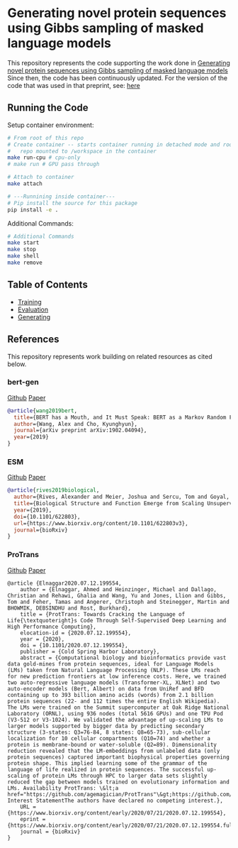 # Generating novel protein sequences using Gibbs sampling of masked language models

This repository represents the code supporting the work done in [Generating novel protein sequences using Gibbs sampling of masked language models
](https://www.biorxiv.org/content/10.1101/2021.01.26.428322v1.full)
Since then, the code has been continuously updated. For the version of the code that was used in that preprint, see: [here](https://github.com/seanrjohnson/protein_gibbs_sampler/commit/279d22d965236fe278362542a882105715c409c4)

## Running the Code

Setup container environment:

```bash
# From root of this repo
# Create container -- starts container running in detached mode and root of 
# 	repo mounted to /workspace in the container
make run-cpu # cpu-only
# make run # GPU pass through

# Attach to container
make attach

# ---Runnining inside container---
# Pip install the source for this package
pip install -e .
```

Additional Commands:

```bash
# Additional Commands
make start
make stop
make shell
make remove
```

## Table of Contents

- [Training](./src/tasks/training/README.md)
- [Evaluation](./src/tasks/evaluation/README.md)
- [Generating](./src/tasks/generating/README.md)

## References

This repository represents work building on related resources as cited below.

### bert-gen

[Github](https://github.com/nyu-dl/bert-gen)
[Paper](https://arxiv.org/abs/1902.04094)

```bibtex
@article{wang2019bert,
  title={BERT has a Mouth, and It Must Speak: BERT as a Markov Random Field Language Model},
  author={Wang, Alex and Cho, Kyunghyun},
  journal={arXiv preprint arXiv:1902.04094},
  year={2019}
}
```

### ESM

[Github](https://github.com/facebookresearch/esm)
[Paper](https://doi.org/10.1101/622803)

```bibtex
@article{rives2019biological,
  author={Rives, Alexander and Meier, Joshua and Sercu, Tom and Goyal, Siddharth and Lin, Zeming and Guo, Demi and Ott, Myle and Zitnick, C. Lawrence and Ma, Jerry and Fergus, Rob},
  title={Biological Structure and Function Emerge from Scaling Unsupervised Learning to 250 Million Protein Sequences},
  year={2019},
  doi={10.1101/622803},
  url={https://www.biorxiv.org/content/10.1101/622803v3},
  journal={bioRxiv}
}
```

### ProTrans

[Github](https://github.com/agemagician/ProtTrans)
[Paper](https://www.biorxiv.org/content/10.1101/2020.07.12.199554v2)

```
@article {Elnaggar2020.07.12.199554,
	author = {Elnaggar, Ahmed and Heinzinger, Michael and Dallago, Christian and Rehawi, Ghalia and Wang, Yu and Jones, Llion and Gibbs, Tom and Feher, Tamas and Angerer, Christoph and Steinegger, Martin and BHOWMIK, DEBSINDHU and Rost, Burkhard},
	title = {ProtTrans: Towards Cracking the Language of Life{\textquoteright}s Code Through Self-Supervised Deep Learning and High Performance Computing},
	elocation-id = {2020.07.12.199554},
	year = {2020},
	doi = {10.1101/2020.07.12.199554},
	publisher = {Cold Spring Harbor Laboratory},
	abstract = {Computational biology and bioinformatics provide vast data gold-mines from protein sequences, ideal for Language Models (LMs) taken from Natural Language Processing (NLP). These LMs reach for new prediction frontiers at low inference costs. Here, we trained two auto-regressive language models (Transformer-XL, XLNet) and two auto-encoder models (Bert, Albert) on data from UniRef and BFD containing up to 393 billion amino acids (words) from 2.1 billion protein sequences (22- and 112 times the entire English Wikipedia). The LMs were trained on the Summit supercomputer at Oak Ridge National Laboratory (ORNL), using 936 nodes (total 5616 GPUs) and one TPU Pod (V3-512 or V3-1024). We validated the advantage of up-scaling LMs to larger models supported by bigger data by predicting secondary structure (3-states: Q3=76-84, 8 states: Q8=65-73), sub-cellular localization for 10 cellular compartments (Q10=74) and whether a protein is membrane-bound or water-soluble (Q2=89). Dimensionality reduction revealed that the LM-embeddings from unlabeled data (only protein sequences) captured important biophysical properties governing protein shape. This implied learning some of the grammar of the language of life realized in protein sequences. The successful up-scaling of protein LMs through HPC to larger data sets slightly reduced the gap between models trained on evolutionary information and LMs. Availability ProtTrans: \&lt;a href="https://github.com/agemagician/ProtTrans"\&gt;https://github.com/agemagician/ProtTrans\&lt;/a\&gt;Competing Interest StatementThe authors have declared no competing interest.},
	URL = {https://www.biorxiv.org/content/early/2020/07/21/2020.07.12.199554},
	eprint = {https://www.biorxiv.org/content/early/2020/07/21/2020.07.12.199554.full.pdf},
	journal = {bioRxiv}
}
```
